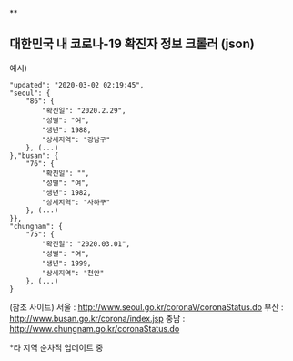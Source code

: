 **

## 대한민국 내 코로나-19 확진자 정보 크롤러 (json)

예시)

	"updated": "2020-03-02 02:19:45",
	"seoul": {
		"86": {
			"확진일": "2020.2.29",
			"성별": "여",
			"생년": 1988,
			"상세지역": "강남구"
		}, (...)
	},"busan": {
		"76": {
			"확진일": "",
			"성별": "여",
			"생년": 1982,
			"상세지역": "사하구"
		}, (...)
	}},
	"chungnam": {
		"75": {
			"확진일": "2020.03.01",
			"성별": "여",
			"생년": 1999,
			"상세지역": "천안"
		}, (...)
	}



(참조 사이트)
서울 : http://www.seoul.go.kr/coronaV/coronaStatus.do 
부산 : http://www.busan.go.kr/corona/index.jsp
충남 : http://www.chungnam.go.kr/coronaStatus.do

*타 지역 순차적 업데이트 중
